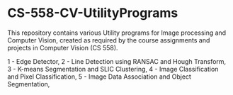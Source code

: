 # CS-558-CV-UtilityPrograms

This repository contains various Utility programs for Image processing and Computer Vision, created as required by the course assignments and projects in Computer Vision (CS 558).

1 - Edge Detector,
2 - Line Detection using RANSAC and Hough Transform,
3 - K-means Segmentation and SLIC Clustering,
4 - Image Classification and Pixel Classification,
5 - Image Data Association and Object Segmentation,
